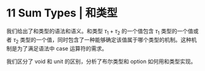 # 11 Sum Types | 和类型

我们给出了和类型的语法和语义。和类型 $\tau_1 + \tau_2$ 的一个值包含 $\tau_1$ 类型的一个值或者 $\tau_2$ 类型的一个值，同时包含了一种能够确定该值属于哪个类型的机制。这种机制是为了满足语法中 case 运算符的需求。

我们区分了 void 和 unit 的区别，分析了布尔类型和 option 如何用和类型实现。